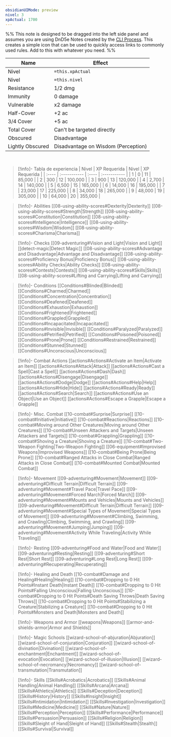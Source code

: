 ```yaml
---
obsidianUIMode: preview
nivel: 3
xpActual: 1700
---
```


%% This note is designed to be dragged into the left side panel and assumes you are using DnD5e Notes created by the [CLI Process](https://obsidianttrpgtutorials.com/Obsidian+TTRPG+Tutorials/Plugin+Tutorials/TTRPG-Convert-CLI/TTRPG-Convert-CLI+5e). This creates a simple icon that can be used to quickly access links to commonly used rules. Add to this with whatever you need. %%

| Name             | Effect                              |  
| ---------------- | ----------------------------------- | 
| Nivel            | `=this.xpActual`                    |     |
| Nivel            | `=this.nivel`                       |     |
| Resistance       | 1/2 dmg                             |     |
| Immunity         | 0 damage                            |     |
| Vulnerable       | x2 damage                           |     |
| Half-Cover       | +2 ac                               |     |
| 3/4 Cover        | +5 ac                               |     |
| Total Cover      | Can't be targeted directly          |     |
| Obscured         | Disadvantage                        |     |
| Lightly Obscured | Disadvantage on Wisdom (Perception) |     |

<br>


> [!info]- Tabla de experiencia
| Nivel | XP Requerida | Nivel | XP Requerida |
| :---- | :----------- | :---- | :----------- |
| 1     | 0            | 11    | 85,000       |
| 2     | 300          | 12    | 100,000      |
| 3     | 900          | 13    | 120,000      |
| 4     | 2,700        | 14    | 140,000      |
| 5     | 6,500        | 15    | 165,000      |
| 6     | 14,000       | 16    | 195,000      |
| 7     | 23,000       | 17    | 225,000      |
| 8     | 34,000       | 18    | 265,000      |
| 9     | 48,000       | 19    | 305,000      |
| 10    | 64,000       | 20    | 355,000      |

> [!info]- Abilities
> [[08-using-ability-scores#Dexterity|Dexterity]]
> [[08-using-ability-scores#Strength|Strength]]
> [[08-using-ability-scores#Constitution|Constitution]]
> [[08-using-ability-scores#Intelligence|Intelligence]]
> [[08-using-ability-scores#Wisdom|Wisdom]]
> [[08-using-ability-scores#Charisma|Charisma]]

> [!info]- Checks
> [[09-adventuring#Vision and Light|Vision and Light]]
> [[detect-magic|Detect Magic]]
> [[08-using-ability-scores#Advantage and Disadvantage|Advantage and Disadvantage]]
> [[08-using-ability-scores#Proficiency Bonus|Proficiency Bonus]]
> [[08-using-ability-scores#Ability Checks|Ability Checks]]
> [[08-using-ability-scores#Contests|Contests]]
> [[08-using-ability-scores#Skills|Skills]]
> [[08-using-ability-scores#Lifting and Carrying|Lifting and Carrying]]

> [!info]- Conditions
> [[Conditions#Blinded|Blinded]]
> [[Conditions#Charmed|Charmed]]
> [[Conditions#Concentration|Concentration]]
> [[Conditions#Deafened|Deafened]]
> [[Conditions#Exhaustion|Exhaustion]]
> [[Conditions#Frightened|Frightened]]
> [[Conditions#Grappled|Grappled]]
> [[Conditions#Incapacitated|Incapacitated]]
> [[Conditions#Invisible|Invisible]]
> [[Conditions#Paralyzed|Paralyzed]]
> [[Conditions#Petrified|Petrified]]
> [[Conditions#Poisoned|Poisoned]]
> [[Conditions#Prone|Prone]]
> [[Conditions#Restrained|Restrained]]
> [[Conditions#Stunned|Stunned]]
> [[Conditions#Unconscious|Unconscious]]

> [!info]- Combat Actions
> [[actions#Actions#Activate an Item|Activate an Item]]
> [[actions#Actions#Attack|Attack]]
> [[actions#Actions#Cast a Spell|Cast a Spell]]
> [[actions#Actions#Dash|Dash]]
> [[actions#Actions#Disengage|Disengage]]
> [[actions#Actions#Dodge|Dodge]]
> [[actions#Actions#Help|Help]]
> [[actions#Actions#Hide|Hide]]
> [[actions#Actions#Ready|Ready]]
> [[actions#Actions#Search|Search]]
> [[actions#Actions#Use an Object|Use an Object]]
> [[actions#Actions#Escape a Grapple|Escape a Grapple]]

> [!info]- Misc. Combat
> [[10-combat#Surprise|Surprise]]
> [[10-combat#Initiative|Initiative]]
> [[10-combat#Reactions|Reactions]]
> [[10-combat#Moving around Other Creatures|Moving around Other Creatures]]
> [[10-combat#Unseen Attackers and Targets|Unseen Attackers and Targets]]
> [[10-combat#Grappling|Grappling]]
> [[10-combat#Shoving a Creature|Shoving a Creature]]
> [[10-combat#Two-Weapon Fighting|Two-Weapon Fighting]]
> [[06-equipment#Improvised Weapons|Improvised Weapons]]
> [[10-combat#Being Prone|Being Prone]]
> [[10-combat#Ranged Attacks in Close Combat|Ranged Attacks in Close Combat]]
> [[10-combat#Mounted Combat|Mounted Combat]]

> [!info]- Movement
> [[09-adventuring#Movement|Movement]]
> [[09-adventuring#Difficult Terrain|Difficult Terrain]]
> [[09-adventuring#Movement#Travel Pace|Travel Pace]]
> [[09-adventuring#Movement#Forced March|Forced March]]
> [[09-adventuring#Movement#Mounts and Vehicles|Mounts and Vehicles]]
> [[09-adventuring#Movement#Difficult Terrain|Difficult Terrain]]
> [[09-adventuring#Movement#Special Types of Movement|Special Types of Movement]]
> [[09-adventuring#Movement#Climbing, Swimming, and Crawling|Climbing, Swimming, and Crawling]]
> [[09-adventuring#Movement#Jumping|Jumping]]
> [[09-adventuring#Movement#Activity While Traveling|Activity While Traveling]]

> [!info]- Resting
> [[09-adventuring#Food and Water|Food and Water]]
> [[09-adventuring#Resting|Resting]]
> [[09-adventuring#Short Rest|Short Rest]]
> [[09-adventuring#Long Rest|Long Rest]]
> [[09-adventuring#Recuperating|Recuperating]]

> [!info]- Healing and Death
> [[10-combat#Damage and Healing#Healing|Healing]]
> [[10-combat#Dropping to 0 Hit Points#Instant Death|Instant Death]]
> [[10-combat#Dropping to 0 Hit Points#Falling Unconscious|Falling Unconscious]]
> [[10-combat#Dropping to 0 Hit Points#Death Saving Throws|Death Saving Throws]]
> [[10-combat#Dropping to 0 Hit Points#Stabilizing a Creature|Stabilizing a Creature]]
> [[10-combat#Dropping to 0 Hit Points#Monsters and Death|Monsters and Death]]

> [!info]- Weapons and Armor
> [[weapons|Weapons]]
> [[armor-and-shields-armor|Armor and Shields]]

> [!info]- Magic Schools
> [[wizard-school-of-abjuration|Abjuration]]
> [[wizard-school-of-conjuration|Conjuration]]
> [[wizard-school-of-divination|Divination]]
> [[wizard-school-of-enchantment|Enchantment]]
> [[wizard-school-of-evocation|Evocation]]
> [[wizard-school-of-illusion|Illusion]]
> [[wizard-school-of-necromancy|Necromancy]]
> [[wizard-school-of-transmutation|Transmutation]]

> [!info]- Skills
> [[Skills#Acrobatics|Acrobatics]]
> [[Skills#Animal Handling|Animal Handling]]
> [[Skills#Arcana|Arcana]]
> [[Skills#Athletics|Athletics]]
> [[Skills#Deception|Deception]]
> [[Skills#History|History]]
> [[Skills#Insight|Insight]]
> [[Skills#Intimidation|Intimidation]]
> [[Skills#Investigation|Investigation]]
> [[Skills#Medicine|Medicine]]
> [[Skills#Nature|Nature]]
> [[Skills#Perception|Perception]]
> [[Skills#Performance|Performance]]
> [[Skills#Persuasion|Persuasion]]
> [[Skills#Religion|Religion]]
> [[Skills#Sleight of Hand|Sleight of Hand]]
> [[Skills#Stealth|Stealth]]
> [[Skills#Survival|Survival]]

